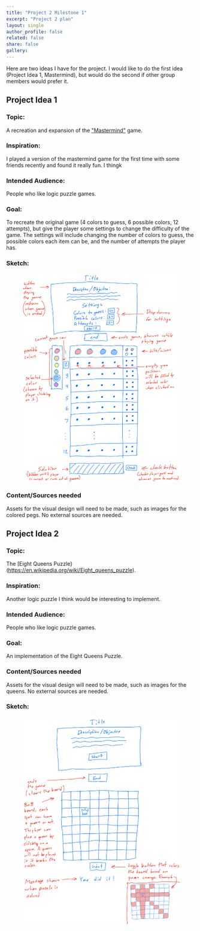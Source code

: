 ```yaml
---
title: "Project 2 Milestone 1"
excerpt: "Project 2 plan"
layout: single
author_profile: false
related: false
share: false
gallery:
---
```


Here are two ideas I have for the project. I would like to do the first idea (Project Idea 1, Mastermind), but would do the second if other group members would prefer it.

## Project Idea 1

### Topic:
A recreation and expansion of the ["Mastermind"](https://en.wikipedia.org/wiki/Mastermind_(board_game)) game.

### Inspiration:
I played a version of the mastermind game for the first time with some friends recently and found it really fun. I thingk

### Intended Audience:
People who like logic puzzle games.

### Goal:
To recreate the original game (4 colors to guess, 6 possible colors, 12 attempts), but give the player some settings to change the difficulty of the game. The settings will include changing the number of colors to guess, the possible colors each item can be, and the number of attempts the player has.

### Sketch:

<figure class="align-center">
	<a href="/assets/images/atls5630/project2sketch1.png"><img src="/assets/images/atls5630/project2sketch1.png"></a>
</figure>

### Content/Sources needed
Assets for the visual design will need to be made, such as images for the colored pegs. No external sources are needed.

## Project Idea 2

### Topic:
The [Eight Queens Puzzle}(https://en.wikipedia.org/wiki/Eight_queens_puzzle).

### Inspiration:
Another logic puzzle I think would be interesting to implement.

### Intended Audience:
People who like logic puzzle games.

### Goal:
An implementation of the Eight Queens Puzzle.

### Content/Sources needed
Assets for the visual design will need to be made, such as images for the queens. No external sources are needed.

### Sketch:

<figure class="align-center">
	<a href="/assets/images/atls5630/project2sketch2.png"><img src="/assets/images/atls5630/project2sketch2.png"></a>
</figure>
